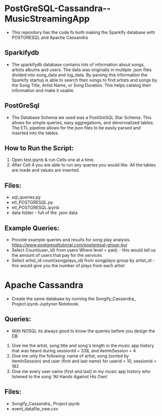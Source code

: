 # PostGreSQL-Cassandra--MusicStreamingApp
 - This repository has the code fo both making the Sparkify database with POSTGRESQL and Apache Cassandra 
## Sparkifydb
- The sparkifydb database contains lots of information about songs, artists albums and users. The data was originally in multiple .json files divided into song_data and log_data. By parsing this information the Sparkify startup is able to search their songs to find artists and songs by the Song Title, Artist Name, or Song Duration. This helps catalog their information and make it usable.

## PostGreSql 
- The Database Schema we used was a PostGreSQL Star Schema. This allows for simple queries, easy aggregations, and denormalized tables. The ETL pipeline allows for the json files to be easily parsed and inserted into the tables.

## How to Run the Script: 
1. Open test.ipynb & run Cells one at a time. 
2. After Cell 4 you are able to run any queries you would like. All the tables are made and values are inserted.

## Files: 
- sql_queries.py 
- etl_POSTGRESQL.py 
- etl_POSTGRESQL.ipynb 
- data folder - full of the .json data

## Example Queries: 
- Provide example queries and results for song play analysis. https://www.postgresqltutorial.com/postgresql-group-by/
- Select Count(user_id) from users Where level = paid; - this would tell us the amount of users that pay for the services
- Select artist_id count(songplays_id) from songplays group by artist_id - this would give you the number of plays from each artist

# Apache Cassandra 
- Create the same database by running the Songify_Cassandra_ Project.ipynb Juptyner Notebook. 

## Queries: 
- With NOSQL its always good to know the queries before you design the DB 
1. Give me the artist, song title and song's length in the music app history that was heard during sessionId = 338, and itemInSession = 4
2. Give me only the following: name of artist, song (sorted by itemInSession) and user (first and last name) for userid = 10, sessionid = 182
3. Give me every user name (first and last) in my music app history who listened to the song 'All Hands Against His Own'

## Files: 
- Songify_Cassandra_ Project.ipynb
- event_datafile_new.csv

